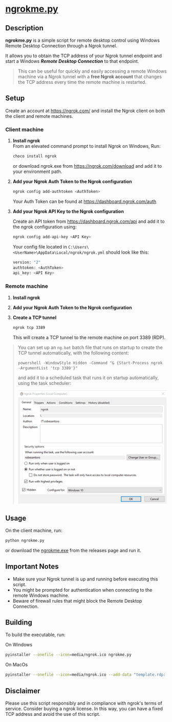 # [**ngrokme.py**](http://ngrokme.py)

## **Description**

**ngrokme.py** is a simple script for remote desktop control using Windows Remote Desktop Connection through a Ngrok tunnel.

It allows you to obtain the TCP address of your Ngrok tunnel endpoint and start a Windows ***Remote Desktop Connection*** to that endpoint.

> This can be useful for quickly and easily accessing a remote Windows machine via a Ngrok tunnel with a **free Ngrok account** that changes the TCP address every time the remote machine is restarted.

## Setup

Create an account at <https://ngrok.com/> and install the Ngrok client on both the client and remote machines.

### Client machine

1. **Install ngrok**\
   From an elevated command prompt to install Ngrok on Windows, Run:

   ```bash
   choco install ngrok
   ```

   or download ngrok.exe from <https://ngrok.com/download> and add it to your environment path.

2. **Add your Ngrok Auth Token to the Ngrok configuration**

   ```bash
   ngrok config add-authtoken <AuthToken>
   ```

   Your Auth Token can be found at <https://dashboard.ngrok.com/auth>

3. **Add your Ngrok API Key to the Ngrok configuration**

   Create an API token from <https://dashboard.ngrok.com/api> and add it to the ngrok configuration using:

   ```bash
   ngrok config add-api-key <API Key>
   ```

   Your config file located in `C:\Users\<UserName>\AppData\Local/ngrok/ngrok.yml` should look like this:

   ```bash
   version: "2"
   authtoken: <AuthToken>
   api_key: <API Key>
   ```

### **Remote machine**

1. **Install ngrok**

2. **Add your Ngrok Auth Token to the Ngrok configuration**

3. **Create a TCP tunnel**

   ```bash
   ngrok tcp 3389
   ```

   This will create a TCP tunnel to the remote machine on port 3389 (RDP).

> You can set up an `ng.bat` batch file that runs on startup to create the TCP tunnel automatically, with the following content:
>
> ```pwsh
> powershell -WindowStyle Hidden -Command "& {Start-Process ngrok -ArgumentList 'tcp 3389'}"
> ```
>
> and add it to a scheduled task that runs it on startup automatically, using the task scheduler:
>
> ![task settings](./media/task_settings.gif)

## **Usage**

On the client machine, run:

```bash
python ngrokme.py
```

or download the [ngrokme.exe](https://github.com/RobeSantoro/ngrokme/releases/download/v1.0/ngrokme.exe) from the releases page and run it.

## **Important Notes**

- Make sure your Ngrok tunnel is up and running before executing this script.
- You might be prompted for authentication when connecting to the remote Windows machine.
- Beware of firewall rules that might block the Remote Desktop Connection.

## **Building**

To build the executable, run:

On Windows

```bash
pyinstaller --onefile --icon=media/ngrok.ico ngrokme.py
```

On MacOs

```bash
pyinstaller --onefile --icon=media/ngrok.ico --add-data "template.rdp:." ngrokme.py
```

## **Disclaimer**

Please use this script responsibly and in compliance with ngrok's terms of service. Consider buying a ngrok license. In this way, you can have a fixed TCP address and avoid the use of this script.